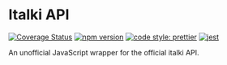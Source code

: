 # Italki API

[![Coverage Status](https://coveralls.io/repos/github/PatriceVignola/italki-api/badge.svg?branch=master)](https://coveralls.io/github/PatriceVignola/italki-api?branch=master) [![npm version](https://badge.fury.io/js/italki-api.svg)](https://badge.fury.io/js/italki-api) [![code style: prettier](https://img.shields.io/badge/code_style-prettier-ff69b4.svg?style=flat-square)](https://github.com/prettier/prettier) [![jest](https://facebook.github.io/jest/img/jest-badge.svg)](https://github.com/facebook/jest)

An unofficial JavaScript wrapper for the official italki API.
